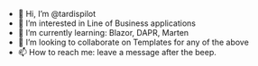- 👋 Hi, I’m @tardispilot
- 👀 I’m interested in Line of Business applications
- 🌱 I’m currently learning: Blazor, DAPR, Marten
- 💞️ I’m looking to collaborate on Templates for any of the above
- 📫 How to reach me: leave a message after the beep.

<!---
tardispilot/tardispilot is a ✨ special ✨ repository because its `README.md` (this file) appears on your GitHub profile.
You can click the Preview link to take a look at your changes.
--->
